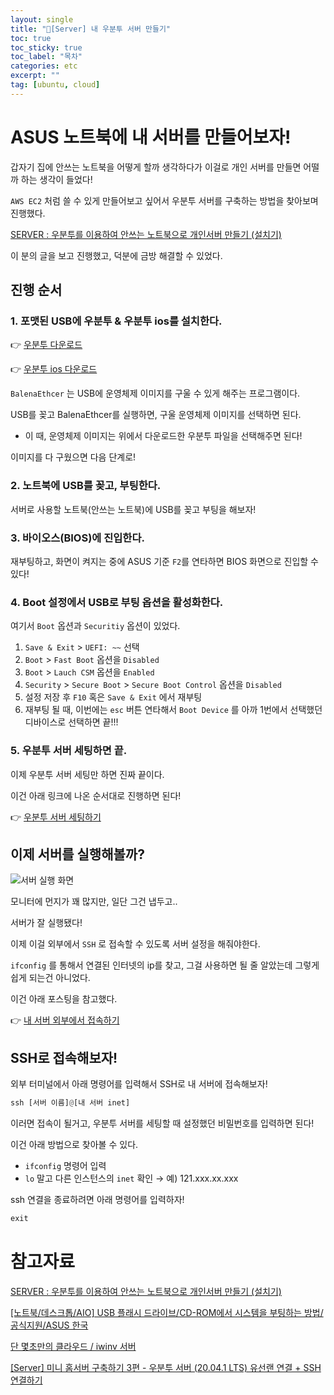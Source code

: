 ```yaml
---
layout: single
title: "📘[Server] 내 우분투 서버 만들기"
toc: true
toc_sticky: true
toc_label: "목차"
categories: etc
excerpt: ""
tag: [ubuntu, cloud]
---
```


# ASUS 노트북에 내 서버를 만들어보자!

갑자기 집에 안쓰는 노트북을 어떻게 할까 생각하다가 이걸로 개인 서버를 만들면 어떨까 하는 생각이 들었다!

`AWS EC2` 처럼 쓸 수 있게 만들어보고 싶어서 우분투 서버를 구축하는 방법을 찾아보며 진행했다.

[SERVER : 우분투를 이용하여 안쓰는 노트북으로 개인서버 만들기 (설치기)](https://sol-reshur.tistory.com/92)

이 분의 글을 보고 진행했고, 덕분에 금방 해결할 수 있었다.

## 진행 순서

### 1. 포맷된 USB에 우분투 & 우분투 ios를 설치한다.

👉 [우분투 다운로드](https://ubuntu.com/download/server)

👉 [우분투 ios 다운로드](https://www.balena.io/etcher/)

`BalenaEthcer` 는 USB에 운영체제 이미지를 구울 수 있게 해주는 프로그램이다.

USB를 꽂고 BalenaEthcer를 실행하면, 구울 운영체제 이미지를 선택하면 된다.

- 이 때, 운영체제 이미지는 위에서 다운로드한 우분투 파일을 선택해주면 된다!

이미지를 다 구웠으면 다음 단계로!

### 2. 노트북에 USB를 꽂고, 부팅한다.

서버로 사용할 노트북(안쓰는 노트북)에 USB를 꽂고 부팅을 해보자!

### 3. 바이오스(BIOS)에 진입한다.

재부팅하고, 화면이 켜지는 중에 ASUS 기준 `F2`를 연타하면 BIOS 화면으로 진입할 수 있다!

### 4. Boot 설정에서 USB로 부팅 옵션을 활성화한다.

여기서 `Boot` 옵션과 `Securitiy` 옵션이 있었다.

1. `Save & Exit` > `UEFI: ~~` 선택
2. `Boot` > `Fast Boot` 옵션을 `Disabled`
3. `Boot` > `Lauch CSM` 옵션을 `Enabled`
4. `Security` > `Secure Boot` > `Secure Boot Control`  옵션을 `Disabled`
5. 설정 저장 후 `F10` 혹은 `Save & Exit` 에서 재부팅
6. 재부팅 될 때, 이번에는 `esc` 버튼 연타해서 `Boot Device` 를 아까 1번에서 선택했던 디바이스로 선택하면 끝!!!

### 5. 우분투 서버 세팅하면 끝.

이제 우분투 서버 세팅만 하면 진짜 끝이다.

이건 아래 링크에 나온 순서대로 진행하면 된다!

👉 [우분투 서버 세팅하기](https://help.iwinv.kr/manual/read.html?idx=754)

## 이제 서버를 실행해볼까?

![서버 실행 화면](https://github.com/TUK-3oon/hello-tarot-BE/assets/104587537/d45d6b7c-60e2-42ea-b8fb-422d54d59662)

모니터에 먼지가 꽤 많지만, 일단 그건 냅두고..

서버가 잘 실행됐다!

이제 이걸 외부에서 `SSH` 로 접속할 수 있도록 서버 설정을 해줘야한다.

`ifconfig` 를 통해서 연결된 인터넷의 ip를 찾고, 그걸 사용하면 될 줄 알았는데 그렇게 쉽게 되는건 아니었다.

이건 아래 포스팅을 참고했다.

👉 [내 서버 외부에서 접속하기](https://nitr0.tistory.com/325)

## SSH로 접속해보자!

외부 터미널에서 아래 명령어를 입력해서 SSH로 내 서버에 접속해보자!

```python
ssh [서버 이름]@[내 서버 inet]
```

이러면 접속이 될거고, 우분투 서버를 세팅할 때 설정했던 비밀번호를 입력하면 된다!

이건 아래 방법으로 찾아볼 수 있다.

- `ifconfig` 명령어 입력
- `lo` 말고 다른 인스턴스의 `inet` 확인 → 예) 121.xxx.xx.xxx

ssh 연결을 종료하려면 아래 명령어를 입력하자!

```python
exit
```

# 참고자료

[SERVER : 우분투를 이용하여 안쓰는 노트북으로 개인서버 만들기 (설치기)](https://sol-reshur.tistory.com/92)

[[노트북/데스크톱/AIO] USB 플래시 드라이브/CD-ROM에서 시스템을 부팅하는 방법/공식지원/ASUS 한국](https://www.asus.com/kr/support/faq/1013017/#)

[단 몇초만의 클라우드 / iwinv 서버](https://help.iwinv.kr/manual/read.html?idx=754)

[[Server] 미니 홈서버 구축하기 3편 - 우분투 서버 (20.04.1 LTS) 유선랜 연결 + SSH 연결하기](https://nitr0.tistory.com/325)